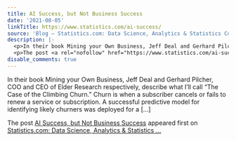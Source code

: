 ```yaml
---
title: AI Success, but Not Business Success
date: '2021-08-05'
linkTitle: https://www.statistics.com/ai-success/
source: 'Blog – Statistics.com: Data Science, Analytics & Statistics Courses'
description: |-
  <p>In their book Mining your Own Business, Jeff Deal and Gerhard Pilcher, COO and CEO of Elder Research respectively, describe what I&#8217;ll call “The Case of the Climbing Churn.” Churn is when a subscriber cancels or fails to renew a service or subscription. A successful predictive model for identifying likely churners was deployed for a [&#8230;]</p>
  <p>The post <a rel="nofollow" href="https://www.statistics.com/ai-success/">AI Success, but Not Business Success</a> appeared first on <a rel="nofollow" href="https://www.statistics.com">Statistics.com: Data Science, Analytics &amp; Statistics  ...
disable_comments: true
---
```

<p>In their book Mining your Own Business, Jeff Deal and Gerhard Pilcher, COO and CEO of Elder Research respectively, describe what I&#8217;ll call “The Case of the Climbing Churn.” Churn is when a subscriber cancels or fails to renew a service or subscription. A successful predictive model for identifying likely churners was deployed for a [&#8230;]</p>
<p>The post <a rel="nofollow" href="https://www.statistics.com/ai-success/">AI Success, but Not Business Success</a> appeared first on <a rel="nofollow" href="https://www.statistics.com">Statistics.com: Data Science, Analytics &amp; Statistics  ...